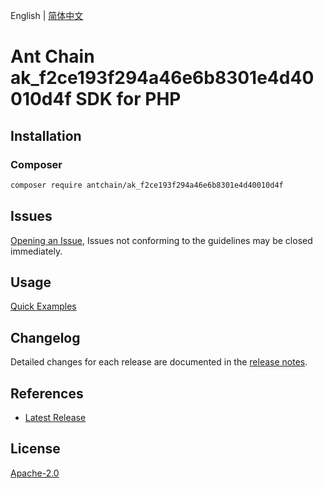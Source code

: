 English | [简体中文](README-CN.md)

# Ant Chain ak_f2ce193f294a46e6b8301e4d40010d4f SDK for PHP

## Installation

### Composer

```bash
composer require antchain/ak_f2ce193f294a46e6b8301e4d40010d4f
```

## Issues

[Opening an Issue](https://github.com/alipay/antchain-openapi-prod-sdk/issues/new), Issues not conforming to the guidelines may be closed immediately.

## Usage

[Quick Examples](https://github.com/alipay/antchain-openapi-prod-sdk/blob/master/docs/0-Examples-EN.md#quick-examples)

## Changelog

Detailed changes for each release are documented in the [release notes](./ChangeLog.txt).

## References

* [Latest Release](https://github.com/antchain-openapi-sdk-php)

## License

[Apache-2.0](http://www.apache.org/licenses/LICENSE-2.0)
